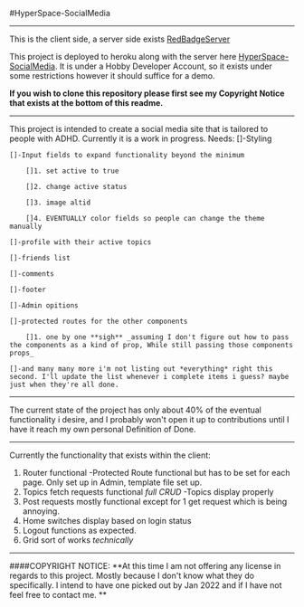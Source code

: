 #HyperSpace-SocialMedia 

---

This is the client side, a server side exists [RedBadgeServer](https://github.com/BrentonPhoenix/RedBadgeServer)

This project is deployed to heroku along with the server here [HyperSpace-SocialMedia](https://hyperspace-sm.herokuapp.com/). It is under a Hobby Developer Account, so it exists under some restrictions however it should suffice for a demo.

**If you wish to clone this repository please first see my Copyright Notice that exists at the bottom of this readme.**

---

This project is intended to create a social media site that is tailored to people with ADHD. Currently it is a work in progress. 
Needs:
    []-Styling

    []-Input fields to expand functionality beyond the minimum

        []1. set active to true 

        []2. change active status 

        []3. image altid

        []4. EVENTUALLY color fields so people can change the theme manually 

    []-profile with their active topics

    []-friends list

    []-comments

    []-footer

    []-Admin opitions

    []-protected routes for the other components

        []1. one by one **sigh** _assuming I don't figure out how to pass the components as a kind of prop, While still passing those components props_

    []-and many many more i'm not listing out *everything* right this second. I'll update the list whenever i complete items i guess? maybe just when they're all done.
    

---

The current state of the project has only about 40% of the eventual functionality i desire, and I probably won't open it up to contributions until I have it reach my own personal Definition of Done.

---

Currently the functionality that exists within the client:

1. Router functional
    -Protected Route functional but has to be set for each page. Only set up in Admin, template file set up.
2. Topics fetch requests functional *full CRUD*
    -Topics display properly 
3. Post requests mostly functional except for 1 get request which is being annoying.
4. Home switches display based on login status
5. Logout functions as expected.
6. Grid sort of works _technically_

---

####COPYRIGHT NOTICE: **At this time I am not offering any license in regards to this project. Mostly because I don't know what they do specifically. I intend to have one picked out by Jan 2022 and if I have not feel free to contact me. **